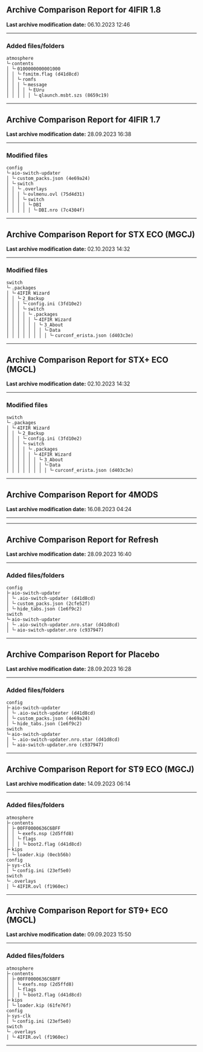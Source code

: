 <h2>Archive Comparison Report for <b>4IFIR 1.8</b></h2><b>Last archive modification date:</b> 06.10.2023 12:46<hr>

<h3>Added files/folders</h3>
<code>atmosphere
└╴contents
│ └╴0100000000001000
│ │ └╴fsmitm.flag (d41d8cd)
│ │ └╴romfs
│ │ │ └╴message
│ │ │ │ └╴EUru
│ │ │ │ │ └╴qlaunch.msbt.szs (8659c19)
</code>
<hr>

<h2>Archive Comparison Report for <b>4IFIR 1.7</b></h2><b>Last archive modification date:</b> 28.09.2023 16:38<hr>

<h3>Modified files</h3>
<code>config
└╴aio-switch-updater
│ └╴custom_packs.json (4e69a24)
│ └╴switch
│ │ └╴.overlays
│ │ │ └╴ovlmenu.ovl (75d4d31)
│ │ │ └╴switch
│ │ │ │ └╴DBI
│ │ │ │ │ └╴DBI.nro (7c4304f)
</code>
<hr>

<h2>Archive Comparison Report for <b>STX ECO (MGCJ)</b></h2><b>Last archive modification date:</b> 02.10.2023 14:32<hr>

<h3>Modified files</h3>
<code>switch
└╴.packages
│ └╴4IFIR Wizard
│ │ └╴2_Backup
│ │ │ └╴config.ini (3fd10e2)
│ │ │ └╴switch
│ │ │ │ └╴.packages
│ │ │ │ │ └╴4IFIR Wizard
│ │ │ │ │ │ └╴3_About
│ │ │ │ │ │ │ └╴Data
│ │ │ │ │ │ │ │ └╴curconf_erista.json (d403c3e)
</code>
<hr>

<h2>Archive Comparison Report for <b>STX+ ECO (MGCL)</b></h2><b>Last archive modification date:</b> 02.10.2023 14:32<hr>

<h3>Modified files</h3>
<code>switch
└╴.packages
│ └╴4IFIR Wizard
│ │ └╴2_Backup
│ │ │ └╴config.ini (3fd10e2)
│ │ │ └╴switch
│ │ │ │ └╴.packages
│ │ │ │ │ └╴4IFIR Wizard
│ │ │ │ │ │ └╴3_About
│ │ │ │ │ │ │ └╴Data
│ │ │ │ │ │ │ │ └╴curconf_erista.json (d403c3e)
</code>
<hr>

<h2>Archive Comparison Report for <b>4MODS</b></h2><b>Last archive modification date:</b> 16.08.2023 04:24<hr>

<hr>

<h2>Archive Comparison Report for <b>Refresh</b></h2><b>Last archive modification date:</b> 28.09.2023 16:40<hr>

<h3>Added files/folders</h3>
<code>config
├╴aio-switch-updater
│ └╴.aio-switch-updater (d41d8cd)
│ └╴custom_packs.json (2cfe52f)
│ └╴hide_tabs.json (1e6f9c2)
switch
└╴aio-switch-updater
│ └╴.aio-switch-updater.nro.star (d41d8cd)
│ └╴aio-switch-updater.nro (c937947)
</code>
<hr>

<h2>Archive Comparison Report for <b>Placebo</b></h2><b>Last archive modification date:</b> 28.09.2023 16:28<hr>

<h3>Added files/folders</h3>
<code>config
├╴aio-switch-updater
│ └╴.aio-switch-updater (d41d8cd)
│ └╴custom_packs.json (4e69a24)
│ └╴hide_tabs.json (1e6f9c2)
switch
└╴aio-switch-updater
│ └╴.aio-switch-updater.nro.star (d41d8cd)
│ └╴aio-switch-updater.nro (c937947)
</code>
<hr>

<h2>Archive Comparison Report for <b>ST9 ECO (MGCJ)</b></h2><b>Last archive modification date:</b> 14.09.2023 06:14<hr>

<h3>Added files/folders</h3>
<code>atmosphere
├╴contents
│ ├╴00FF0000636C6BFF
│ │ └╴exefs.nsp (2d5ffd8)
│ │ └╴flags
│ │ │ └╴boot2.flag (d41d8cd)
├╴kips
│ └╴loader.kip (0ecb56b)
config
├╴sys-clk
│ └╴config.ini (23ef5e0)
switch
└╴.overlays
│ └╴4IFIR.ovl (f1960ec)
</code>
<hr>

<h2>Archive Comparison Report for <b>ST9+ ECO (MGCL)</b></h2><b>Last archive modification date:</b> 09.09.2023 15:50<hr>

<h3>Added files/folders</h3>
<code>atmosphere
├╴contents
│ ├╴00FF0000636C6BFF
│ │ └╴exefs.nsp (2d5ffd8)
│ │ └╴flags
│ │ │ └╴boot2.flag (d41d8cd)
├╴kips
│ └╴loader.kip (61fe76f)
config
├╴sys-clk
│ └╴config.ini (23ef5e0)
switch
└╴.overlays
│ └╴4IFIR.ovl (f1960ec)
</code>
<hr>

